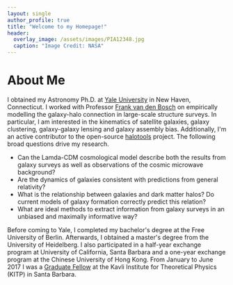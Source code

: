 ```yaml
---
layout: single
author_profile: true
title: "Welcome to my Homepage!"
header:
  overlay_image: /assets/images/PIA12348.jpg
  caption: "Image Credit: NASA"
---
```


# About Me

I obtained my Astronomy Ph.D. at [Yale University](http://astronomy.yale.edu/) in New Haven, Connecticut. I worked with Professor [Frank van den Bosch](http://campuspress.yale.edu/vdbosch/) on empirically modelling the galaxy-halo connection in large-scale structure surveys. In particular, I am interested in the kinematics of satellite galaxies, galaxy clustering, galaxy-galaxy lensing and galaxy assembly bias. Additionally, I'm an active contributor to the open-source [halotools](https://github.com/astropy/halotools) project. The following broad questions drive my research.

* Can the Lamda-CDM cosmological model describe both the results from galaxy surveys as well as observations of the cosmic microwave background?
* Are the dynamics of galaxies consistent with predictions from general relativity?
* What is the relationship between galaxies and dark matter halos? Do current models of galaxy formation correctly predict this relation?
* What are ideal methods to extract information from galaxy surveys in an unbiased and maximally informative way?

Before coming to Yale, I completed my bachelor's degree at the Free University of Berlin. Afterwards, I obtained a master's degree from the University of Heidelberg. I also participated in a half-year exchange program at University of California, Santa Barbara and a one-year exchange program at the Chinese University of Hong Kong. From January to June 2017 I was a [Graduate Fellow](http://gsas.yale.edu/news/astronomy-student-wins-fellowship-theoretical-physics-institute) at the Kavli Institute for Theoretical Physics (KITP) in Santa Barbara.
